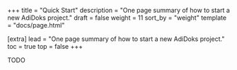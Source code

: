 +++
title = "Quick Start"
description = "One page summary of how to start a new AdiDoks project."
draft = false
weight = 11
sort_by = "weight"
template = "docs/page.html"

[extra]
lead = "One page summary of how to start a new AdiDoks project."
toc = true
top = false
+++

TODO